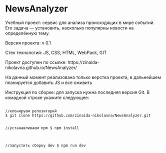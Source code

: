 # NewsAnalyzer
<p>Учебный проект: сервис для анализа происходящих в мире событий. Его задача — установить, насколько популярны новости на определённую тему.</p>
<p>Версия проекта: v 0.1</p>
<p>Стек технологий: JS, CSS, HTML, WebPack, GIT</p>
<p>Проект доступен по ссылке: https://zinaida-nikolavna.github.io/NewsAnalyzer/</p>
<p>На данный момент реализована только верстка проекта, в дальнейшем планируется добавить JS и все оживить</p>
<p>Инструкция по сборке: для запуска нужна последняя версия Git. В комадной строке укажите следующее:</p>
<pre>
<code>
//клонируем репозиторий
$ git clone https://github.com/zinaida-nikolavna/NewsAnalyzer.git

//устанавливаем npm
$ npm install

//запустить сборку dev
$ npm run dev
</code>
</pre>

